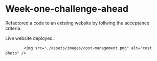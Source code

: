 # Week-one-challenge-ahead
  Refactored a code to an existing website by follwing the acceptance criteria.

  Live website deployed.
  
            <img src="./assets/images/cost-management.png" alt="cost photo" />

